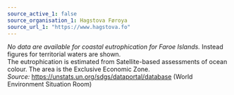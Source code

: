 ```yaml
---
source_active_1: false
source_organisation_1: Hagstova Føroya
source_url_1: "https://www.hagstova.fo"
---
```


*No data are available for coastal eutrophication for Faroe Islands.* Instead figures for territorial waters are shown.  
The eutrophication is estimated from Satellite-based assessments of ocean colour. The area is the Exclusive Economic Zone.  
*Source:* https://unstats.un.org/sdgs/dataportal/database (World Environment Situation Room)  
